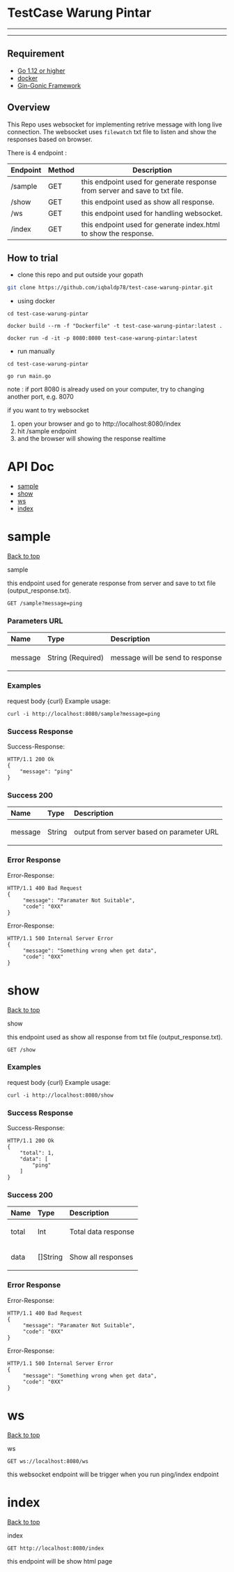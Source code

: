 # TestCase Warung Pintar

---


---

## Requirement

- [Go 1.12 or higher](https://golang.org/dl/)
- [docker](https://www.docker.com/)
- [Gin-Gonic Framework](https://github.com/gin-gonic/gin)

## Overview 
This Repo uses websocket for implementing retrive message with long live connection. The websocket uses `filewatch` txt file to listen and show the responses based on browser.


There is 4 endpoint :

| Endpoint | Method |Description
| ------ | ----------- | ------ |
| /sample   | GET |this endpoint used for generate response from server and save to txt file.
| /show| GET |this endpoint used as show all response.
| /ws    | GET |this endpoint used for handling websocket. 
| /index    | GET |this endpoint used for generate index.html to show the response. 


## How to trial 

- clone this repo and put outside your gopath
```bash
git clone https://github.com/iqbaldp78/test-case-warung-pintar.git
```
- using docker

```shell
cd test-case-warung-pintar

docker build --rm -f "Dockerfile" -t test-case-warung-pintar:latest .

docker run -d -it -p 8080:8080 test-case-warung-pintar:latest
```

- run manually
```shell
cd test-case-warung-pintar

go run main.go
```

note :
if port 8080 is already used on your computer, try to changing another port, e.g. 8070


if you want to try websocket

1. open your browser and go to http://localhost:8080/index
2. hit /sample endpoint
3. and the browser will showing the response realtime

<a name="top"></a>
# API Doc

- [sample](#sample)
- [show](#show)
- [ws](#ws)
- [index](#index)
	


# <a name='sample'></a> sample
[Back to top](#top)

<p>sample</p>
this endpoint used for generate response from server and save to txt file (output_response.txt).

	GET /sample?message=ping





### Parameters URL

| Name     | Type       | Description                           |
|:---------|:-----------|:--------------------------------------|
|  message | String (Required) | <p>message will be send to response</p>|

### Examples

request body {curl} Example usage:

```
curl -i http://localhost:8080/sample?message=ping
```


### Success Response

Success-Response:

```
HTTP/1.1 200 Ok
{
    "message": "ping"
}
```

### Success 200

| Name     | Type       | Description                           |
|:---------|:-----------|:--------------------------------------|
|  message | String | <p>output from server based on parameter URL</p>|


### Error Response

Error-Response:

```
HTTP/1.1 400 Bad Request
{
	 "message": "Paramater Not Suitable",
	 "code": "0XX"
}
```
Error-Response:

```
HTTP/1.1 500 Internal Server Error
{
	 "message": "Something wrong when get data",
	 "code": "0XX"
}
```



# <a name='show'></a> show
[Back to top](#top)

<p>show</p>
this endpoint used as show all response from txt file (output_response.txt).

	GET /show






### Examples

request body {curl} Example usage:

```
curl -i http://localhost:8080/show
```


### Success Response

Success-Response:

```
HTTP/1.1 200 Ok
{
    "total": 1,
    "data": [
        "ping"
    ]
}
```

### Success 200

| Name     | Type       | Description                           |
|:---------|:-----------|:--------------------------------------|
|  total | Int | <p>Total data response</p>|
|  data | []String | <p>Show all responses</p>|


### Error Response

Error-Response:

```
HTTP/1.1 400 Bad Request
{
	 "message": "Paramater Not Suitable",
	 "code": "0XX"
}
```
Error-Response:

```
HTTP/1.1 500 Internal Server Error
{
	 "message": "Something wrong when get data",
	 "code": "0XX"
}
```


# <a name='ws'></a> ws
[Back to top](#top)

<p>ws</p>

	GET ws://localhost:8080/ws

this websocket endpoint will be trigger when you run ping/index endpoint

# <a name='index'></a> index
[Back to top](#top)

<p>index</p>

	GET http://localhost:8080/index

this endpoint will be show html page
